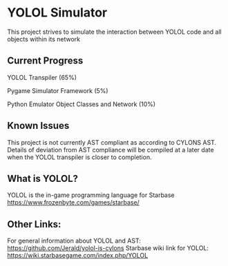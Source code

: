 # YOLOL Simulator
This project strives to simulate the interaction between YOLOL code and all objects within its network

## Current Progress

YOLOL Transpiler (65%)

Pygame Simulator Framework (5%)

Python Emulator Object Classes and Network (10%)


## Known Issues

This project is not currently AST compliant as according to CYLONS AST. Details of deviation from AST compliance will be compiled at a later date when the YOLOL transpiler is closer to completion.


## What is YOLOL?
YOLOL is the in-game programming language for Starbase https://www.frozenbyte.com/games/starbase/

## Other Links:
For general information about YOLOL and AST: https://github.com/Jerald/yolol-is-cylons
Starbase wiki link for YOLOL: https://wiki.starbasegame.com/index.php/YOLOL
